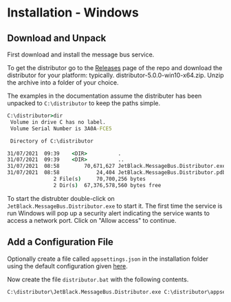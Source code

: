 # Installation - Windows

## Download and Unpack

First download and install the message bus service.

To get the distributor go to the
[Releases](https://github.com/rob-blackbourn/jetblack-messagebus/releases) 
page of the repo and download the distributor for your platform: typically.
distributor-5.0.0-win10-x64.zip. Unzip the archive into a folder of your choice.

The examples in the documentation assume the distributer has been
unpacked to `C:\distributor` to keep the paths simple.

```bat
C:\distributor>dir
 Volume in drive C has no label.
 Volume Serial Number is 3A0A-FCE5

 Directory of C:\distributor

31/07/2021  09:39    <DIR>          .
31/07/2021  09:39    <DIR>          ..
31/07/2021  08:58        70,671,627 JetBlack.MessageBus.Distributor.exe
31/07/2021  08:58            24,404 JetBlack.MessageBus.Distributor.pdb
               2 File(s)     70,700,256 bytes
               2 Dir(s)  67,376,578,560 bytes free
```

To start the distrubter double-click on
`JetBlack.MessageBus.Distributor.exe` to start it. The first time
the service is run Windows will pop up a security alert indicating
the service wants to access a network port. Click on "Allow access"
to continue.

## Add a Configuration File

Optionally create a file called `appsettings.json` in the installation folder
using the default configuration given [here](configuration.md).

Now create the file `distributor.bat` with the following contents.

```bat
C:\distributor\JetBlack.MessageBus.Distributor.exe C:\distributor\appsettings.json
```
